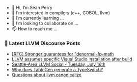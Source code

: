 - 👋 Hi, I’m Sean Perry
- 👀 I’m interested in compilers (c++, COBOL, llvm)
- 🌱 I’m currently learning ...
- 💞️ I’m looking to collaborate on ...
- 📫 How to reach me ...

<!---
s66perry/s66perry is a ✨ special ✨ repository because its `README.md` (this file) appears on your GitHub profile.
You can click the Preview link to take a look at your changes.
--->
### 📕 Latest LLVM Discourse Posts

<!-- DISCOURSE-LLVM:START -->
- [[RFC] Stronger guarantees for &quot;denormal-fp-math](https://discourse.llvm.org/t/rfc-stronger-guarantees-for-denormal-fp-math/79792#post_6)
- [LLVM assumes specific Visual Studio installation after build](https://discourse.llvm.org/t/llvm-assumes-specific-visual-studio-installation-after-build/79857#post_4)
- [Seattle-Area LLVM Social - Tuesday, July 16th](https://discourse.llvm.org/t/seattle-area-llvm-social-tuesday-july-16th/79723#post_2)
- [Why does TableGen generate a TypeSwitch?](https://discourse.llvm.org/t/why-does-tablegen-generate-a-typeswitch/79860#post_2)
- [Questions about llvm.canonicalize](https://discourse.llvm.org/t/questions-about-llvm-canonicalize/79378?page=3#post_47)
<!-- DISCOURSE-LLVM:END -->
